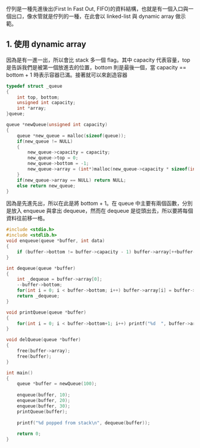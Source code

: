佇列是一種先進後出(First In Fast Out, FIFO)的資料結構，也就是有一個入口與一個出口，像水管就是佇列的一種，在此會以 linked-list 與 dynamic array 做示範。

## 1. 使用 dynamic array
因為是有一進一出，所以會比 stack 多一個 flag。其中 capacity 代表容量，top 是告訴我們是被第一個放進去的位置，bottom 則是最後一個，當 capacity == bottom + 1 時表示容器已滿。接著就可以來創造容器
```C
typedef struct _queue 
{
    int top, bottom;
    unsigned int capacity;
    int *array;
}queue;

queue *newQueue(unsigned int capacity)
{
    queue *new_queue = malloc(sizeof(queue));
    if(new_queue != NULL)
    {
        new_queue->capacity = capacity;
        new_queue->top = 0;
        new_queue->bottom = -1;
        new_queue->array = (int*)malloc(new_queue->capacity * sizeof(int));
    }
    if(new_queue->array == NULL) return NULL;
    else return new_queue;
}
```
因為是先進先出，所以在此是將 bottom + 1。在 queue 中主要有兩個函數，分別是放入 enqueue 與拿出 dequeue，然而在 dequeue 是從頭出去，所以要將每個資料往前移一格。
```C
#include <stdio.h>
#include <stdlib.h>
void enqueue(queue *buffer, int data)
{
    if (buffer->bottom != buffer->capacity - 1) buffer->array[++buffer->bottom] = data;
}

int dequeue(queue *buffer)
{
    int _dequeue = buffer->array[0];
    --buffer->bottom;
    for(int i = 0; i < buffer->bottom; i++) buffer->array[i] = buffer->array[i+1];
    return _dequeue;
}

void printQueue(queue *buffer)
{
    for(int i = 0; i < buffer->bottom+1; i++) printf("%d  ", buffer->array[i]);
}

void delQueue(queue *buffer)
{
    free(buffer->array);
    free(buffer);
}

int main()
{
    queue *buffer = newQueue(100);
    
    enqueue(buffer, 10);
    enqueue(buffer, 20);
    enqueue(buffer, 30);
    printQueue(buffer);
 
    printf("%d popped from stack\n", dequeue(buffer));
 
    return 0;
}
```
